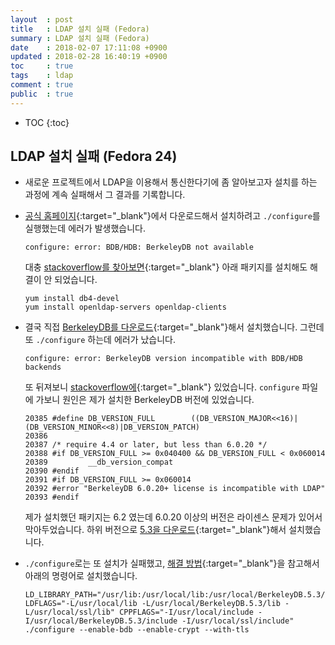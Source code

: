 ```yaml
---
layout  : post
title   : LDAP 설치 실패 (Fedora)
summary : LDAP 설치 실패 (Fedora)
date    : 2018-02-07 17:11:08 +0900
updated : 2018-02-28 16:40:19 +0900
toc     : true
tags    : ldap
comment : true
public  : true
---
```

* TOC
{:toc}

## LDAP 설치 실패 (Fedora 24)
  * 새로운 프로젝트에서 LDAP을 이용해서 통신한다기에 좀 알아보고자 설치를 하는 과정에 계속 실패해서 그 결과를 기록합니다.
  * [공식 홈페이지](http://www.openldap.org/software/download/){:target="_blank"}에서 다운로드해서 설치하려고 `./configure`를 실행했는데 에러가 발생했습니다.
	```shell
	configure: error: BDB/HDB: BerkeleyDB not available
	```
    대충 [stackoverflow를 찾아보면](https://stackoverflow.com/a/3848203/8163714){:target="_blank"} 아래 패키지를 설치해도 해결이 안 되었습니다.
	```shell
	yum install db4-devel
 	yum install openldap-servers openldap-clients
	```
  * 결국 직접 [BerkeleyDB를 다운로드](http://www.oracle.com/technetwork/database/database-technologies/berkeleydb/downloads/index.html){:target="_blank"}해서 설치했습니다. 그런데 또 `./configure` 하는데 에러가 났습니다.
	```shell
	configure: error: BerkeleyDB version incompatible with BDB/HDB backends
	```
    또 뒤져보니 [stackoverflow에](https://stackoverflow.com/a/34023615/8163714){:target="_blank"} 있었습니다.
	`configure` 파일에 가보니 원인은 제가 설치한 BerkeleyDB 버전에 있었습니다.
	```shell
    20385 #define DB_VERSION_FULL        ((DB_VERSION_MAJOR<<16)|(DB_VERSION_MINOR<<8)|DB_VERSION_PATCH)
    20386 
    20387 /* require 4.4 or later, but less than 6.0.20 */
    20388 #if DB_VERSION_FULL >= 0x040400 && DB_VERSION_FULL < 0x060014
    20389         __db_version_compat
    20390 #endif
    20391 #if DB_VERSION_FULL >= 0x060014
    20392 #error "BerkeleyDB 6.0.20+ license is incompatible with LDAP"
    20393 #endif

	```
	제가 설치했던 패키지는 6.2 였는데 6.0.20 이상의 버전은 라이센스 문제가 있어서 막아두었습니다.
	하위 버전으로 [5.3을 다운로드](http://www.oracle.com/technetwork/database/database-technologies/berkeleydb/downloads/index-082944.html){:target="_blank"}해서 설치했습니다.
	
  *	`./configure`로는 또 설치가 실패했고, [해결 방법](http://www.openldap.org/faq/data/cache/1113.html){:target="_blank"}을 참고해서 아래의 명령어로 설치했습니다.
	```shell
	LD_LIBRARY_PATH="/usr/lib:/usr/local/lib:/usr/local/BerkeleyDB.5.3/lib:/usr/local/ssl/lib" LDFLAGS="-L/usr/local/lib -L/usr/local/BerkeleyDB.5.3/lib -L/usr/local/ssl/lib" CPPFLAGS="-I/usr/local/include -I/usr/local/BerkeleyDB.5.3/include -I/usr/local/ssl/include" ./configure --enable-bdb --enable-crypt --with-tls
	```

